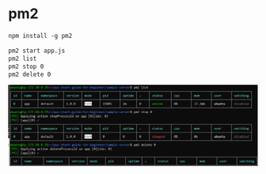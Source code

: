 # pm2

```
npm install -g pm2
```
```
pm2 start app.js
pm2 list
pm2 stop 0
pm2 delete 0
```

<img src="../files/pm2-1.png" alt="pm2" />